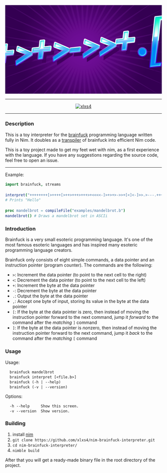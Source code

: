 <div align="center">

<img src="assets/brBanner.png">

</div>

---

<div align="center">

[![xlxs4](https://circleci.com/gh/xlxs4/nim-brainfuck-interpreter.svg?style=shield)](https://circleci.com/gh/xlxs4/nim-brainfuck-interpreter)

</div>

---

### Description

This is a toy interpreter for the [brainfuck](https://www.wikiwand.com/en/Brainfuck) programming language written fully in Nim.
It doubles as a [transpiler](https://www.wikiwand.com/en/Source-to-source_compiler) of brainfuck into efficient Nim code.

This is a toy project made to get my feet wet with nim, as a first experience with the language.
If you have any suggestions regarding the source code, feel free to open an issue.

---

Example:

```nim
import brainfuck, streams

interpret("++++++++[>++++[>++>+++>+++>+<<<<-]>+>+>->>+[<]<-]>>.>---.+++++++..+++.")
# Prints "Hello"

proc mandelbrot = compileFile("examples/mandelbrot.b")
mandelbrot() # Draws a mandelbrot set in ASCIi
```

### Introduction

Brainfuck is a very small esoteric programming language.
It's one of the most famous esoteric languages and has inspired many esoteric programming language creators.

Brainfuck only consists of eight simple commands, a data pointer and an instruction pointer (program counter).
The commands are the following:

- `>`: Increment the data pointer (to point to the next cell to the right)
- `<`: Decrement the data pointer (to point to the next cell to the left)
- `+`: Increment the byte at the data pointer
- `-`: Decrement the byte at the data pointer
- `.`: Output the byte at the data pointer
- `,`: Accept one byte of input, storing its value in the byte at the data pointer
- `[`: If the byte at the data pointer is zero, then instead of moving the instruction pointer forward to the next command, jump it *forward* to the command after the *matching* `]` command
- `]`: If the byte at the data pointer is *non*zero, then instead of moving the instruction pointer forward to the next command, jump it *back* to the command after the *matching* `[` command

### Usage

Usage:

```fish
  brainfuck mandelbrot
  brainfuck interpret [<file.b>]
  brainfuck (-h | --help)
  brainfuck (-v | --version)
```

Options:

```fish
  -h --help     Show this screen.
  -v --version  Show version.
```

### Building

1. install [nim](https://nim-lang.org/)
2. `git clone https://github.com/xlxs4/nim-brainfuck-interpreter.git`
3. `cd nim-brainfuck-interpreter/`
4. `nimble build`

After that you will get a ready-made binary file in the root directory of the project.
